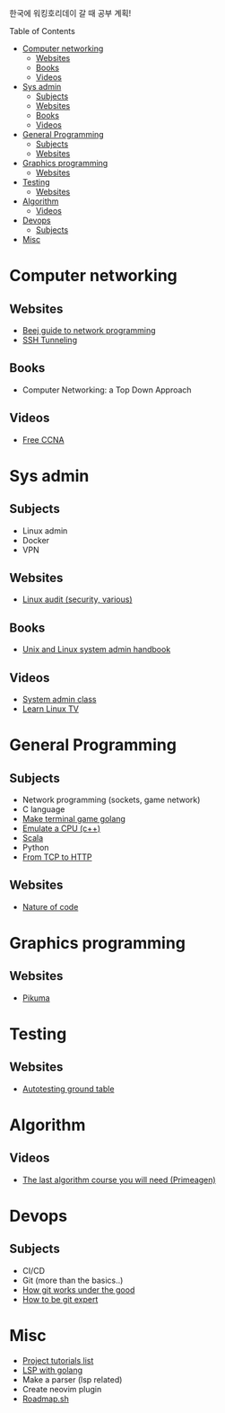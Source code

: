 한국에 워킹호리데이 갈 때 공부 계획!

<!-- START doctoc generated TOC please keep comment here to allow auto update -->
<!-- DON'T EDIT THIS SECTION, INSTEAD RE-RUN doctoc TO UPDATE -->
Table of Contents

- [Computer networking](#computer-networking)
  - [Websites](#websites)
  - [Books](#books)
  - [Videos](#videos)
- [Sys admin](#sys-admin)
  - [Subjects](#subjects)
  - [Websites](#websites-1)
  - [Books](#books-1)
  - [Videos](#videos-1)
- [General Programming](#general-programming)
  - [Subjects](#subjects-1)
  - [Websites](#websites-2)
- [Graphics programming](#graphics-programming)
  - [Websites](#websites-3)
- [Testing](#testing)
  - [Websites](#websites-4)
- [Algorithm](#algorithm)
  - [Videos](#videos-2)
- [Devops](#devops)
  - [Subjects](#subjects-2)
- [Misc](#misc)

<!-- END doctoc generated TOC please keep comment here to allow auto update -->


# Computer networking

## Websites
* [Beej guide to network programming](https://beej.us/guide/bgnet/)
* [SSH Tunneling](https://iximiuz.com/en/posts/ssh-tunnels/)

## Books
* Computer Networking: a Top Down Approach 

## Videos
* [Free CCNA](https://www.youtube.com/playlist?list=PLxbwE86jKRgMpuZuLBivzlM8s2Dk5lXBQ)


# Sys admin

## Subjects
* Linux admin
* Docker
* VPN

## Websites
* [Linux audit (security, various)](https://linux-audit.com/)

## Books
* [Unix and Linux system admin handbook](https://www.amazon.fr/UNIX-Linux-System-Administration-Handbook/dp/0134277554?crid=2FTPUATDOZ4XN&dib=eyJ2IjoiMSJ9.wZZXmwhJpEzKBnyLthelgQQoS7CDG0RWkNAyhQlMsPtPVFO0v5P6Hf8uvFFCUpoIJJzRtQIQ_jO7JjX9Y-PNErzPheP_Rg5QtMLBpzkk4jsI9-9TsCwILXOa9y7BKETmIlbpZoFWEo1B9tulxPHvLKNlAtc9xhErQ21wjfofSy4Llgf9u0WMjpEC_VrnI-_yUu3fHT2bMKwGEfAIjRaOhYj5naCNOKQpqp4XhVXF0UEnGTqD_GAqP8xesHljD31WESEesnWEyDnKQJ10QV4T5irqiNwzERfTNyHy532CQ2t_S1XELQp4I2R5bCZtJo4phoQJgTGXFm02eDUQzCetSZEiRIHY-WB_yvU0OOlhRBIEASb5rNw8JyBwHWveepN0a_C-3L0t98yJgZOsSsQBAvliyKAhgan_NAAdF4urt5BJi5fYd565_4x5pT8-VIHh.gwbIKTQGfYkDd5_9k4hhu0nwIpWHfb67kEVAIO2a9vw&dib_tag=se&keywords=unix+and+linux+system+administration+handbook&qid=1738831680&sprefix=linux+unix%2Caps%2C105&sr=8-1)

## Videos
* [System admin class](https://www.youtube.com/@cs615asa)
* [Learn Linux TV](https://www.youtube.com/@LearnLinuxTV/videos)


# General Programming

## Subjects
* Network programming (sockets, game network)
* C language
* [Make terminal game golang](https://youtu.be/Fyf-Wh4ckDk?si=fPcpHHWW7iVA2pFi)
* [Emulate a CPU (c++)](https://youtu.be/qJgsuQoy9bc?si=6ovvk3O8EQOiBnDQ)
* [Scala](https://www.handsonscala.com/)
* Python
* [From TCP to HTTP](https://www.youtube.com/watch?v=FknTw9bJsXM)

## Websites
* [Nature of code](https://natureofcode.com/)


# Graphics programming

## Websites
* [Pikuma](https://pikuma.com/)


# Testing

## Websites

* [Autotesting ground table](https://autotestingroundtable.com/)


# Algorithm

## Videos

* [The last algorithm course you will need (Primeagen)](https://www.youtube.com/watch?v=Lwr3-doAgaI)

# Devops

## Subjects

* CI/CD
* Git (more than the basics..)
* [How git works under the good](https://youtu.be/RxHJdapz2p0?si=huC1vuU87HOs6xW9)
* [How to be git expert](https://youtu.be/hZS96dwKvt0?si=dpEpsxVRcPY00L_9)

# Misc

* [Project tutorials list](https://github.com/practical-tutorials/project-based-learning?tab=readme-ov-file)
* [LSP with golang](https://www.youtube.com/watch?v=YsdlcQoHqPY)
* Make a parser (lsp related)
* Create neovim plugin
* [Roadmap.sh](https://roadmap.sh/)
